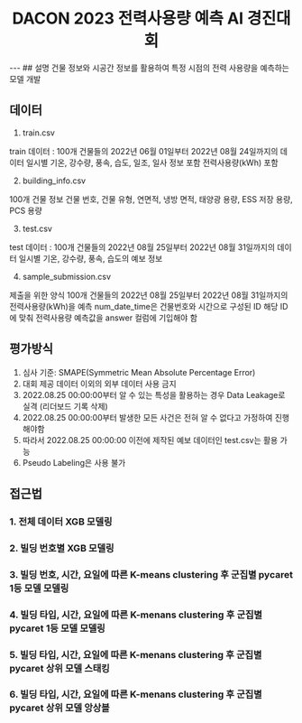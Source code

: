 <div align=center>
  <h1>
  <h1>DACON 2023 전력사용량 예측 AI 경진대회
</div>
---
## 설명
건물 정보와 시공간 정보를 활용하여 특정 시점의 전력 사용량을 예측하는 모델 개발

## 데이터
1. train.csv

train 데이터 : 100개 건물들의 2022년 06월 01일부터 2022년 08월 24일까지의 데이터
일시별 기온, 강수량, 풍속, 습도, 일조, 일사 정보 포함
전력사용량(kWh) 포함

2. building_info.csv

100개 건물 정보
건물 번호, 건물 유형, 연면적, 냉방 면적, 태양광 용량, ESS 저장 용량, PCS 용량

3. test.csv

test 데이터 : 100개 건물들의 2022년 08월 25일부터 2022년 08월 31일까지의 데이터
일시별 기온, 강수량, 풍속, 습도의 예보 정보

4. sample_submission.csv

제출을 위한 양식
100개 건물들의 2022년 08월 25일부터 2022년 08월 31일까지의 전력사용량(kWh)을 예측
num_date_time은 건물번호와 시간으로 구성된 ID
해당 ID에 맞춰 전력사용량 예측값을 answer 컬럼에 기입해야 함

## 평가방식
1. 심사 기준: SMAPE(Symmetric Mean Absolute Percentage Error)
2. 대회 제공 데이터 이외의 외부 데이터 사용 금지
3. 2022.08.25 00:00:00부터 알 수 있는 특성을 활용하는 경우 Data Leakage로 실격 (리더보드 기록 삭제)
4. 2022.08.25 00:00:00부터 발생한 모든 사건은 전혀 알 수 없다고 가정하여 진행해야함
5. 따라서 2022.08.25 00:00:00 이전에 제작된 예보 데이터인 test.csv는 활용 가능
6. Pseudo Labeling은 사용 불가

## 접근법
<h3> 1. 전체 데이터 XGB 모델링</h3>
<h3> 2. 빌딩 번호별 XGB 모델링</h3>
<h3> 3. 빌딩 번호, 시간, 요일에 따른 K-means clustering 후 군집별 pycaret 1등 모델 모델링</h3>
<h3> 4. 빌딩 타입, 시간, 요일에 따른 K-menans clustering 후 군집별 pycaret 1등 모델 모델링</h3>
<h3> 5. 빌딩 타입, 시간, 요일에 따른 K-menans clustering 후 군집별 pycaret 상위 모델 스태킹</h3>
<h3> 6. 빌딩 타입, 시간, 요일에 따른 K-menans clustering 후 군집별 pycaret 상위 모델 앙상블</h3>
